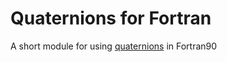 # Quaternions for Fortran

A short module for using [quaternions](https://en.wikipedia.org/wiki/Quaternion) in Fortran90


